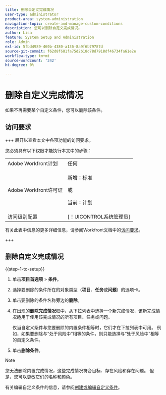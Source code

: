 ```yaml
---
title: 删除自定义完成情况
user-type: administrator
product-area: system-administration
navigation-topic: create-and-manage-custom-conditions
description: 您可以删除自定义完成情况。
author: Lisa
feature: System Setup and Administration
role: Admin
exl-id: 5fbd4989-460b-4380-a136-8a9f6b79787d
source-git-commit: f62d8f681fa75d2b18d78d7918df46734fa61e2e
workflow-type: tm+mt
source-wordcount: '242'
ht-degree: 0%

---
```


# 删除自定义完成情况

如果不再需要某个自定义条件，您可以删除该条件。

## 访问要求

+++ 展开以查看本文中各项功能的访问要求。

您必须具有以下权限才能执行本文中的步骤：

<table style="table-layout:auto"> 
 <col> 
 <col> 
 <tbody> 
  <tr> 
   <td role="rowheader">Adobe Workfront计划</td> 
   <td>任何</td> 
  </tr> 
  <tr> 
  <tr> 
   <td role="rowheader">Adobe Workfront许可证</td> 
   <td><p>新增：标准</p>
       <p>或</p>
       <p>当前：计划</p></td>
  </tr> 
  </tr> 
  <tr> 
   <td role="rowheader">访问级别配置</td> 
   <td>[！UICONTROL系统管理员]</td>
  </tr> 
 </tbody> 
</table>

有关此表中信息的更多详细信息，请参阅Workfront文档中的[访问要求](/help/quicksilver/administration-and-setup/add-users/access-levels-and-object-permissions/access-level-requirements-in-documentation.md)。

+++

## 删除自定义完成情况

{{step-1-to-setup}}

1. 单击&#x200B;**项目首选项** > **条件**。

1. 选择要删除的条件所在的对象类型（**项目**、**任务**&#x200B;或&#x200B;**问题**）的选项卡。

1. 单击要删除的条件名称旁边的&#x200B;**删除**。
1. 在出现的&#x200B;**删除完成情况**&#x200B;框中，从下拉列表中选择一个新完成情况，该新完成情况适用于使用该完成情况的所有项目、任务或问题。

   仅当自定义条件与您要删除的内置条件相等时，它们才在下拉列表中可用。 例如，如果要删除与“处于风险中”相等的条件，则只能选择与“处于风险中”相等的自定义条件。

1. 单击&#x200B;**删除条件**。

>[!NOTE]
>
>您无法删除内置完成情况，这些完成情况符合目标、存在风险和存在问题。 但是，您可以更改它们的名称和颜色。
>
>有关编辑自定义条件的信息，请参阅[创建或编辑自定义条件](/help/quicksilver/administration-and-setup/customize-workfront/create-manage-custom-conditions/create-edit-custom-conditions.md)。
